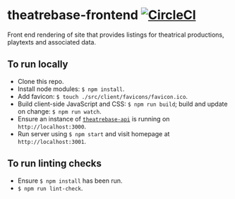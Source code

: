 # theatrebase-frontend [![CircleCI](https://circleci.com/gh/andygout/theatrebase-frontend/tree/master.svg?style=svg)](https://circleci.com/gh/andygout/theatrebase-frontend/tree/master)

Front end rendering of site that provides listings for theatrical productions, playtexts and associated data.

## To run locally
- Clone this repo.
- Install node modules: `$ npm install`.
- Add favicon: `$ touch ./src/client/favicons/favicon.ico`.
- Build client-side JavaScript and CSS: `$ npm run build`; build and update on change: `$ npm run watch`.
- Ensure an instance of [`theatrebase-api`](https://github.com/andygout/theatrebase-api) is running on `http://localhost:3000`.
- Run server using `$ npm start` and visit homepage at `http://localhost:3001`.

## To run linting checks
- Ensure `$ npm install` has been run.
- `$ npm run lint-check`.
